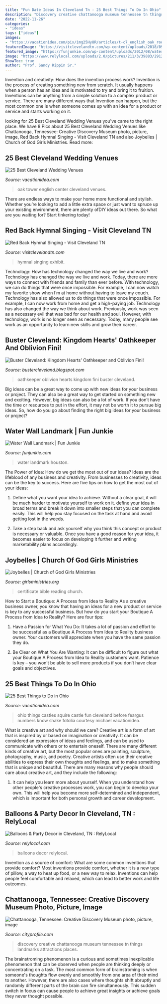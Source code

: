 ```yaml
---
title: "Fun Date Ideas In Cleveland Tn - 25 Best Things To Do In Ohio"
description: "Discovery creative chattanooga museum tennessee tn things landmarks attractions places"
date: "2022-11-26"
categories:
- "ideas"
tags: ["ideas"]
images:
- "https://vacationidea.com/pix/img25Hy8R/articles/t-c7_english_oak_room_at_tower_city_38705_mobi.jpg"
featuredImage: "https://visitclevelandtn.com/wp-content/uploads/2018/09/31890844_2058256534392693_5246808778384343040_o.jpg"
featured_image: "https://funjunkie.com/wp-content/uploads/2012/08/waterwall_3.jpg"
image: "https://www.relylocal.com/uploads/2.0/pictures/211/3/39883/29125/normal_img_1379.jpg"
ShowToc: true
author: "Prof. Sandy Rippin Sr."
---
```



Invention and creativity: How does the invention process work?
Invention is the process of creating something new from scratch. It usually happens when a person has an idea and is motivated to try and bring it to fruition. Inventions can be anything from a simple solution to a complex product or service. There are many different ways that Invention can happen, but the most common one is when someone comes up with an idea for a product or service and starts working on it.

	

		
looking for 25 Best Cleveland Wedding Venues you've came to the right place. We have 8 Pics about 25 Best Cleveland Wedding Venues like Chattanooga, Tennessee: Creative Discovery Museum photo, picture, image, Red Back Hymnal Singing - Visit Cleveland TN and also Joybelles | Church of God Girls Ministries. Read more:
		
    
## 25 Best Cleveland Wedding Venues

<img loading=lazy src="https://vacationidea.com/pix/img25Hy8R/articles/t-c7_english_oak_room_at_tower_city_38705_mobi.jpg" onerror="this.onerror=null;this.src='https://tse2.mm.bing.net/th?id=OIP.d8NM5i1oZ6vu6SMl5DjU_AHaEC&amp;pid=15.1';" alt="25 Best Cleveland Wedding Venues">

_Source: vacationidea.com_

>oak tower english center cleveland venues. 

	

There are endless ways to make your home more functional and stylish. Whether you’re looking to add a little extra space or just want to spruce up your existing environment, there are plenty ofDIY ideas out there. So what are you waiting for? Start tinkering today!

    
## Red Back Hymnal Singing - Visit Cleveland TN

<img loading=lazy src="https://visitclevelandtn.com/wp-content/uploads/2018/09/31890844_2058256534392693_5246808778384343040_o.jpg" onerror="this.onerror=null;this.src='https://tse2.mm.bing.net/th?id=OIP.rIbkm3KzOxTEDIcOay3ZvAHaEw&amp;pid=15.1';" alt="Red Back Hymnal Singing - Visit Cleveland TN">

_Source: visitclevelandtn.com_

>hymnal singing exhibit. 

	

Technology: How has technology changed the way we live and work?
Technology has changed the way we live and work. Today, there are more ways to connect with friends and family than ever before. With technology, we can do things that were once impossible. For example, I can now watch my favorite show when I’m at home without having to leave my couch. Technology has also allowed us to do things that were once impossible. For example, I can now work from home and get a high-paying job. Technology has also changed the way we think about work. Previously, work was seen as a necessary evil that was bad for our health and soul. However, with technology, work is no longer seen as necessary. Today, many people see work as an opportunity to learn new skills and grow their career.

    
## Buster Cleveland: Kingdom Hearts&#039; Oathkeeper And Oblivion Fini!

<img loading=lazy src="http://4.bp.blogspot.com/_-Xk5RFt6yfs/TL8w0b1bReI/AAAAAAAAABc/TNlDdl_Njv0/s1600/OAHTHKEEPERANDOBLIVIONFINI1.JPG" onerror="this.onerror=null;this.src='https://tse3.mm.bing.net/th?id=OIP.zGK3TP7VzWRma35aaXRfcQHaFj&amp;pid=15.1';" alt="Buster Cleveland: Kingdom Hearts&#039; Oathkeeper and Oblivion Fini!">

_Source: bustercleveland.blogspot.com_

>oathkeeper oblivion hearts kingdom fini buster cleveland. 

	

Big ideas can be a great way to come up with new ideas for your business or project. They can also be a great way to get started on something new and exciting. However, big ideas can also be a lot of work. If you don’t have the time or resources to put in the effort, it may not be worth it to pursue big ideas. So, how do you go about finding the right big ideas for your business or project?

    
## Water Wall Landmark | Fun Junkie

<img loading=lazy src="https://funjunkie.com/wp-content/uploads/2012/08/waterwall_3.jpg" onerror="this.onerror=null;this.src='https://tse2.mm.bing.net/th?id=OIP.ak3W0tVxyvD_k8vCEKA9ZwHaFj&amp;pid=15.1';" alt="Water Wall Landmark | Fun Junkie">

_Source: funjunkie.com_

>water landmark houston. 

	

The Power of Idea: How do we get the most out of our ideas?
Ideas are the lifeblood of any business and creativity. From businesses to creativity, ideas can be the key to success. Here are five tips on how to get the most out of your ideas:
1. Define what you want your idea to achieve. Without a clear goal, it will be much harder to motivate yourself to work on it. define your idea in broad terms and break it down into smaller steps that you can complete easily. This will help you stay focused on the task at hand and avoid getting lost in the weeds.

2. Take a step back and ask yourself why you think this concept or product is necessary or valuable. Once you have a good reason for your idea, it becomes easier to focus on developing it further and writing marketability plans accordingly.

    
## Joybelles | Church Of God Girls Ministries

<img loading=lazy src="https://girlsministries.org/wp-content/uploads/2017/06/JoyBelle-YR3-Bible-Certificate.jpg" onerror="this.onerror=null;this.src='https://tse2.mm.bing.net/th?id=OIP.c-ItZG0Yyj0t_zq0gZYvHgHaFu&amp;pid=15.1';" alt="Joybelles | Church of God Girls Ministries">

_Source: girlsministries.org_

>certificate bible reading church. 

	

How to Start a Boutique: A Process from Idea to Reality
As a creative business owner, you know that having an ideas for a new product or service is key to any successful business. But how do you start your Boutique A Process from Idea to Reality? Here are four tips:
1. Have a Passion for What You Do: It takes a lot of passion and effort to be successful as a Boutique A Process from Idea to Reality business owner. Your customers will appreciate when you have the same passion they do.

2. Be Clear on What You Are Wanting: It can be difficult to figure out what your Boutique A Process from Idea to Reality customers want. Patience is key – you won’t be able to sell more products if you don’t have clear goals and objectives.


    
## 25 Best Things To Do In Ohio

<img loading=lazy src="https://vacationidea.com/pix/img25Hy8R/articles/best-things-to-do-in-ohio_g24_mobi.jpg" onerror="this.onerror=null;this.src='https://tse4.mm.bing.net/th?id=OIP.f09nqrhbkh_cMVRisboBpQAAAA&amp;pid=15.1';" alt="25 Best Things to Do in Ohio">

_Source: vacationidea.com_

>ohio things castles squire castle fun cleveland before feargus numbers know shake fotolia courtesy michael vacationidea. 

	

What is creative art and why should we care?
Creative art is a form of art that is inspired by or based on imagination or creativity. It can be considered an expression of ideas and feelings, and can be used to communicate with others or to entertain oneself. There are many different kinds of creative art, but the most popular ones are painting, sculpture, photography, music, and poetry. Creative artists often use their creative abilities to express their own thoughts and feelings, and to make something that is unique and beautiful. There are many reasons why people should care about creative art, and they include the following: 
1) It can help you learn more about yourself. When you understand how other people's creative processes work, you can begin to develop your own. This will help you become more self-determined and independent, which is important for both personal growth and career development.

    
## Balloons &amp; Party Decor In Cleveland, TN : RelyLocal

<img loading=lazy src="https://www.relylocal.com/uploads/2.0/pictures/211/3/39883/29125/normal_img_1379.jpg" onerror="this.onerror=null;this.src='https://tse4.mm.bing.net/th?id=OIP.rQXuGHUiJecsH32v46DurgHaFj&amp;pid=15.1';" alt="Balloons &amp; Party Decor in Cleveland, TN : RelyLocal">

_Source: relylocal.com_

>balloons decor relylocal. 

	

Invention as a source of comfort: What are some common inventions that provide comfort?
Most inventions provide comfort, whether it is a new type of pillow, a way to heat up food, or a new way to relax. Inventions can help people feel comfortable and relaxed, which can lead to better work and life outcomes.

    
## Chattanooga, Tennessee: Creative Discovery Museum Photo, Picture, Image

<img loading=lazy src="http://www.cityprofile.com/forum/attachments/tennessee/13921-chattanooga-creative-discovery-museum.jpg" onerror="this.onerror=null;this.src='https://tse2.mm.bing.net/th?id=OIP.stij8jQdQl9hjcZsZrb9sQHaEi&amp;pid=15.1';" alt="Chattanooga, Tennessee: Creative Discovery Museum photo, picture, image">

_Source: cityprofile.com_

>discovery creative chattanooga museum tennessee tn things landmarks attractions places. 

	

The brainstroming phenomenon is a curious and sometimes inexplicable phenomenon that can be observed when people are thinking deeply or concentrating on a task. The most common form of brainstroming is when someone's thoughts flow evenly and smoothly from one area of their mind to another. However, there are also cases where thoughts shift abruptly and randomly different parts of the brain can fire simultaneously. This sudden switch in focus can cause people to achieve great insights or achieve goals they never thought possible.

